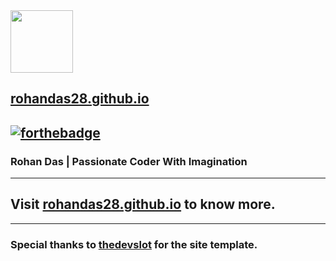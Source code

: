 
<img src="https://rohandas28.github.io/assets/images/logo.png" data-canonical-src="https://rohandas28.github.io/assets/images/logo.png" width="100" height="100"/>

## [rohandas28.github.io](https://rohandas28.github.io)
[![forthebadge](https://forthebadge.com/images/badges/built-with-love.svg)](https://forthebadge.com)
---
### Rohan Das | Passionate Coder With Imagination 
---
## Visit <a href="https://rohandas28.github.io" target="_blank">rohandas28.github.io</a> to know more.
---
### Special thanks to [thedevslot](https://github.com/thedevslot) for the site template. 
